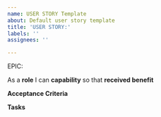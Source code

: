 ```yaml
---
name: USER STORY Template
about: Default user story template
title: 'USER STORY:'
labels: ''
assignees: ''

---
```


EPIC: <epic>

As a **role** I can **capability** so that **received benefit**

**Acceptance Criteria**

**Tasks**
